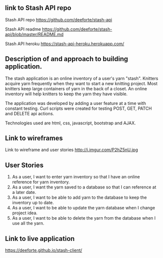 ## link to Stash API repo

Stash API repo https://github.com/deeforte/stash-api

Stash API readme https://github.com/deeforte/stash-api/blob/master/README.md

Stash API heroku https://stash-api-heroku.herokuapp.com/


## Description of and approach to building application.

The stash application is an online inventory of a user's yarn "stash".
Knitters acquire yarn frequently when they want to start a new knitting project.
Most knitters keep large containers of yarn in the back of a closet.
An online inventory will help knitters to keep the yarn they have visible.

The application was developed by adding a user feature at a time with constant testing.
Curl scripts were created for testing POST, GET, PATCH and DELETE api actions.

Technologies used are html, css, javascript, bootstrap and AJAX.

## Link to wireframes

Link to wireframe and user stories http://i.imgur.com/P2hZ5nU.jpg

## User Stories

1.  As a user, I want to enter yarn inventory so that I have an online reference for yarn inventory.
2.  As a user, I want the yarn saved to a database so that I can reference at a later date.
3.  As a user, I want to be able to add yarn to the database to keep the inventory up to date.
4.  As a user, I want to be able to update the yarn database when I change project idea.
5.  As a user, I want to be able to delete the yarn from the database when I use all the yarn.

## Link to live application

https://deeforte.github.io/stash-client/
